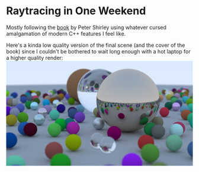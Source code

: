 # Raytracing in One Weekend
Mostly following the [book](https://raytracing.github.io/books/RayTracingInOneWeekend.html) by Peter Shirley using whatever cursed amalgamation of modern C++ features I feel like.

Here's a kinda low quality version of the final scene (and the cover of the book) since I couldn't be bothered to wait long enough with a hot laptop for a higher quality render:
![Final scene](render1.png)
